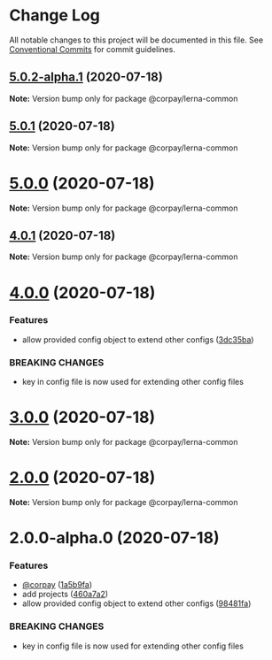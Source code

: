 # Change Log

All notable changes to this project will be documented in this file.
See [Conventional Commits](https://conventionalcommits.org) for commit guidelines.

## [5.0.2-alpha.1](https://github.com/ashimjk/ng-lerna/compare/v5.0.1...v5.0.2-alpha.1) (2020-07-18)

**Note:** Version bump only for package @corpay/lerna-common





## [5.0.1](https://github.com/ashimjk/ng-lerna/compare/v5.0.0...v5.0.1) (2020-07-18)

**Note:** Version bump only for package @corpay/lerna-common





# [5.0.0](https://github.com/ashimjk/ng-lerna/compare/v4.0.1...v5.0.0) (2020-07-18)

**Note:** Version bump only for package @corpay/lerna-common





## [4.0.1](https://github.com/ashimjk/ng-lerna/compare/v4.0.0...v4.0.1) (2020-07-18)

**Note:** Version bump only for package @corpay/lerna-common





# [4.0.0](https://github.com/ashimjk/ng-lerna/compare/v3.0.0...v4.0.0) (2020-07-18)


### Features

* allow provided config object to extend other configs ([3dc35ba](https://github.com/ashimjk/ng-lerna/commit/3dc35bac8165d4dc696ae0a7377723cbe91eca8a))


### BREAKING CHANGES

* key in config file is now used for extending other config files





# [3.0.0](https://github.com/ashimjk/ng-lerna/compare/v2.0.0...v3.0.0) (2020-07-18)

**Note:** Version bump only for package @corpay/lerna-common





# [2.0.0](https://github.com/ashimjk/ng-lerna/compare/v2.0.0-alpha.0...v2.0.0) (2020-07-18)

**Note:** Version bump only for package @corpay/lerna-common





# 2.0.0-alpha.0 (2020-07-18)


### Features

* [@corpay](https://github.com/corpay) ([1a5b9fa](https://github.com/ashimjk/ng-lerna/commit/1a5b9fadca6d8d5ad4a68fd0ab9b6b7399ea88df))
* add projects ([460a7a2](https://github.com/ashimjk/ng-lerna/commit/460a7a250c76ca86737568d96f6448b4e06e0537))
* allow provided config object to extend other configs ([98481fa](https://github.com/ashimjk/ng-lerna/commit/98481fa34697f27b0869381a297595d4435017d4))


### BREAKING CHANGES

* key in config file is now used for extending other config files
